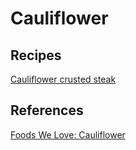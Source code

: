 # Cauliflower

## Recipes

[Cauliflower crusted steak](Cauliflower-crusted-steaks.md)

## References

[Foods We Love: Cauliflower](https://www.levelshealth.com/blog/foods-we-love-cauliflower)